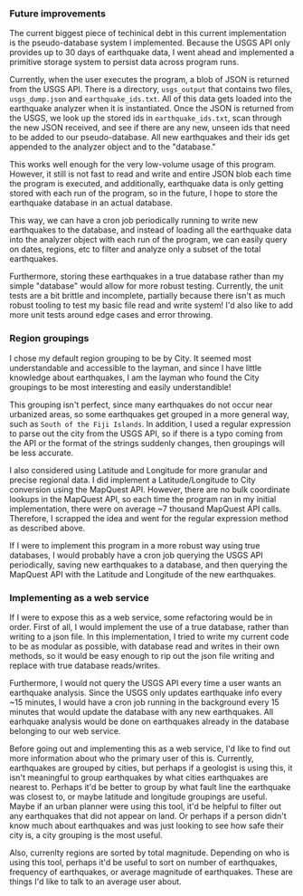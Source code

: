 ### Future improvements

The current biggest piece of techinical debt in this current implementation is the pseudo-database system I implemented.  Because the USGS API only provides up to 30 days of earthquake data, I went ahead and implemented a primitive storage system to persist data across program runs.  

Currently, when the user executes the program, a blob of JSON is returned from the USGS API.  There is a directory, `usgs_output` that contains two files, `usgs_dump.json` and `earthquake_ids.txt`.  All of this data gets loaded into the earthquake analyzer when it is instantiated.  Once the JSON is returned from the USGS, we look up the stored ids in `earthquake_ids.txt`, scan through the new JSON received, and see if there are any new, unseen ids that need to be added to our pseudo-database.  All new earthquakes and their ids get appended to the analyzer object and to the "database."  

This works well enough for the very low-volume usage of this program.  However, it still is not fast to read and write and entire JSON blob each time the program is executed, and additionally, earthquake data is only getting stored with each run of the program, so in the future, I hope to store the earthquake database in an actual database.  

This way, we can have a cron job periodically running to write new earthquakes to the database, and instead of loading all the earthquake data into the analyzer object with each run of the program, we can easily query on dates, regions, etc to filter and analyze only a subset of the total earthquakes.

Furthermore, storing these earthquakes in a true database rather than my simple "database" would allow for more robust testing.  Currently, the unit tests are a bit brittle and incomplete, partially because there isn't as much robust tooling to test my basic file read and write system!  I'd also like to add more unit tests around edge cases and error throwing.


### Region groupings

I chose my default region grouping to be by City.  It seemed most understandable and accessible to the layman, and since I have little knowledge about earthquakes, I am the layman who found the City groupings to be most interesting and easily understandible!  

This grouping isn't perfect, since many earthquakes do not occur near urbanized areas, so some earthquakes get grouped in a more general way, such as `South of the Fiji Islands`.  In addition, I used a regular expression to parse out the city from the USGS API, so if there is a typo coming from the API or the format of the strings suddenly changes, then groupings will be less accurate.

I also considered using Latitude and Longitude for more granular and precise regional data.  I did implement a Latitude/Longitude to City conversion using the MapQuest API.  However, there are no bulk coordinate lookups in the MapQuest API, so each time the program ran in my initial implementation, there were on average ~7 thousand MapQuest API calls.  Therefore, I scrapped the idea and went for the regular expression method as described above.  

If I were to implement this program in a more robust way using true databases, I would probably have a cron job querying the USGS API periodically, saving new earthquakes to a database, and then querying the MapQuest API with the Latitude and Longitude of the new earthquakes.  


### Implementing as a web service

If I were to expose this as a web service, some refactoring would be in order.  First of all, I would implement the use of a true database, rather than writing to a json file.  In this implementation, I tried to write my current code to be as modular as possible, with database read and writes in their own methods, so it would be easy enough to rip out the json file writing and replace with true database reads/writes.

Furthermore, I would not query the USGS API every time a user wants an earthquake analysis.  Since the USGS only updates earthquake info every ~15 minutes, I would have a cron job running in the background every 15 minutes that would update the database with any new earthquakes.  All earhquake analysis would be done on earthquakes already in the database belonging to our web service.

Before going out and implementing this as a web service, I'd like to find out more information about who the primary user of this is.  Currently, earthquakes are grouped by cities, but perhaps if a geologist is using this, it isn't meaningful to group earthquakes by what cities earthquakes are nearest to.  Perhaps it'd be better to group by what fault line the earthquake was closest to, or maybe latitude and longitude groupings are useful.  Maybe if an urban planner were using this tool, it'd be helpful to filter out any earthquakes that did not appear on land.  Or perhaps if a person didn't know much about earthquakes and was just looking to see how safe their city is, a city grouping is the most useful.  

Also, currenlty regions are sorted by total magnitude.  Depending on who is using this tool, perhaps it'd be useful to sort on number of earthquakes, frequency of earthquakes, or average magnitude of earthquakes.  These are things I'd like to talk to an average user about.
